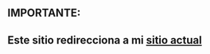 ## IMPORTANTE: 

##      Este sitio redirecciona a mi [sitio actual](https://juangp-programador.netlify.app/projects)
